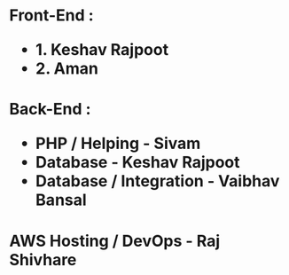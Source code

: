 <h1> Front-End : 

 <ul>
    <li>
        1. Keshav Rajpoot
    </li>
    <li>
        2. Aman
    </li>
 </ul>

</h1>

<h1> Back-End :
 <ul>
    <li>
        PHP / Helping - Sivam
    </li>
    <li>
        Database - Keshav Rajpoot
    </li>
    <li>
        Database / Integration - Vaibhav Bansal
    </li>

 </ul>
</h1>

<h1>
    AWS Hosting / DevOps - Raj Shivhare
</h1>